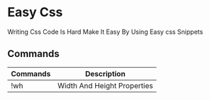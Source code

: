 # Easy Css

Writing Css Code Is Hard Make It Easy By Using Easy css Snippets

## Commands

| **Commands** | **Description**                                                                                    
| ----------- | ---------------------------------------|
| !wh       | Width And Height Properties              |

